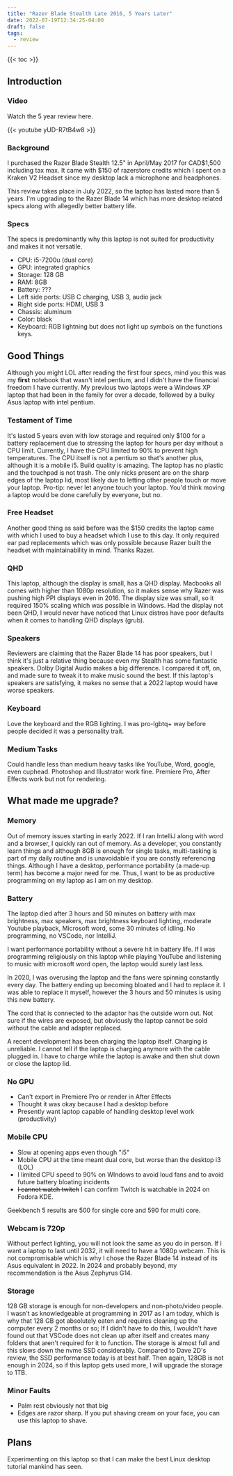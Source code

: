 ```yaml
---
title: "Razer Blade Stealth Late 2016, 5 Years Later"
date: 2022-07-19T12:34:25-04:00
draft: false
tags:
  - review
---
```


{{< toc >}}

## Introduction

### Video

Watch the 5 year review here.

{{< youtube yUD-R7tB4w8 >}}

### Background

I purchased the Razer Blade Stealth 12.5" in April/May 2017 for CAD$1,500 including tax max.
It came with $150 of razerstore credits which I spent on a Kraken V2 Headset since my desktop lack a microphone and headphones.

This review takes place in July 2022, so the laptop has lasted more than 5 years. I'm upgrading
to the Razer Blade 14 which has more desktop related specs along with allegedly better battery life.

### Specs

The specs is predominantly why this laptop is not suited for productivity and makes it not versatile.

- CPU: i5-7200u (dual core)
- GPU: integrated graphics
- Storage: 128 GB
- RAM: 8GB
- Battery: ???
- Left side ports: USB C charging, USB 3, audio jack
- Right side ports: HDMI, USB 3
- Chassis: aluminum
- Color: black
- Keyboard: RGB lightning but does not light up symbols on the functions keys.

## Good Things

Although you might LOL after reading the first four specs, mind you this was my **first** notebook that wasn't intel pentium, and I didn't have the financial freedom I have currently. My previous two laptops were a Windows XP laptop that had been in the family for over a decade, followed by a bulky Asus laptop with intel pentium.

### Testament of Time

It's lasted 5 years even with low storage and required only $100 for a battery replacement due
to stressing the laptop for hours per day without a CPU limit. Currently, I have the CPU
limited to 90% to prevent high temperatures. The CPU itself is not a pentium so that's another
plus, although it is a mobile i5. Build quality is amazing. The laptop has no plastic and
the touchpad is not trash. The only nicks present are on the sharp
edges of the laptop lid, most likely due to letting other people touch or move your laptop.
Pro-tip: never let anyone touch your laptop. You'd think moving a laptop would be done
carefully by everyone, but no.

### Free Headset

Another good thing as said before was the $150 credits the laptop came with which I used
to buy a headset which I use to this day. It only required ear pad replacements which was
only possible because Razer built the headset with maintainability in mind. Thanks Razer.

### QHD

This laptop, although the display is small, has a QHD display. Macbooks all comes with higher
than 1080p resolution, so it makes sense why Razer was pushing high PPI displays even in 2016.
The display size was small, so it required 150% scaling which was possible in Windows. Had
the display not been QHD, I would never have noticed that Linux distros have poor
defaults when it comes to handling QHD displays (grub).

### Speakers

Reviewers are claiming that the Razer Blade 14 has poor speakers, but I think
it's just a relative thing because even my Stealth has some fantastic speakers.
Dolby Digital Audio makes a big difference. I compared it off, on, and
made sure to tweak it to make music sound the best. If this laptop's speakers
are satisfying, it makes no sense that a 2022 laptop would have worse speakers.

### Keyboard

Love the keyboard and the RGB lighting. I was pro-lgbtq+ way before people decided
it was a personality trait.

### Medium Tasks

Could handle less than medium heavy tasks like YouTube, Word, google, even cuphead.
Photoshop and Illustrator work fine. Premiere Pro, After Effects work but not for rendering.

## What made me upgrade?

### Memory

Out of memory issues starting in early 2022. If I ran IntelliJ along with word
and a browser, I quickly ran out of memory. As a developer, you constantly learn
things and although 8GB is enough for single tasks, multi-tasking is part of my daily routine and is unavoidable if you are constly referencing things.
Although I have a desktop, performance portability (a made-up term) has become a major need for me.
Thus, I want to be as productive programming on my laptop as I am on my desktop.

### Battery

The laptop died after 3 hours and 50 minutes on battery with max brightness, max speakers, max brightness keyboard lighting,
moderate Youtube playback, Microsoft word, some 30 minutes of idling. No programming, no VSCode, nor IntelliJ.

I want performance portability without a severe hit in battery life. If I was programming religiously on this laptop while playing YouTube
and listening to music with microsoft word open, the laptop would surely last less.

In 2020, I was overusing the laptop and the fans were spinning constantly every day. The battery ending up becoming bloated
and I had to replace it. I was able to replace it myself, however the 3 hours and 50 minutes is using this new battery.

The cord that is connected to the adaptor has the outside worn out. Not sure if the wires are exposed, but
obviously the laptop cannot be sold without the cable and adapter replaced.

A recent development has been charging the laptop itself. Charging is unreliable. I cannot tell if the laptop is charging anymore
with the cable plugged in. I have to charge while the laptop is awake and then shut down or close the laptop lid.

### No GPU

- Can't export in Premiere Pro or render in After Effects
- Thought it was okay because I had a desktop before
- Presently want laptop capable of handling desktop level work (productivity)

### Mobile CPU

- Slow at opening apps even though "i5"
- Mobile CPU at the time meant dual core, but worse than the desktop i3 (LOL)
- I limited CPU speed to 90% on WIndows to avoid loud fans and to avoid future battery bloating incidents
- ~~I cannot watch twitch~~ I can confirm Twitch is watchable in 2024 on Fedora KDE.

Geekbench 5 results are 500 for single core and 590 for multi core.

### Webcam is 720p

Without perfect lighting, you will not look the same as you do in person. If I want
a laptop to last until 2032, it will need to have a 1080p webcam. This is not compromisable
which is why I chose the Razer Blade 14 instead of its Asus equivalent in 2022. In 2024 and probably beyond, my recommendation is the Asus Zephyrus G14.

### Storage

128 GB storage is enough for non-developers and non-photo/video people. I wasn't as
knowledgeable at programming in 2017 as I am today, which is why that 128 GB got absolutely
eaten and requires cleaning up the computer every 2 months or so; If I didn't
have to do this, I wouldn't have found out that VSCode does not clean up after
itself and creates many folders that aren't required for it to function.
The storage is almost full and this slows down the nvme SSD considerably.
Compared to Dave 2D's review, the SSD performance today is at best half. Then again, 128GB is not enough in 2024, so if this laptop gets used more, I will upgrade the storage to 1TB.

### Minor Faults

- Palm rest obviously not that big
- Edges are razor sharp. If you put shaving cream on your face, you can use this laptop to shave.

## Plans

Experimenting on this laptop so that I can make the best Linux desktop tutorial mankind has seen.
